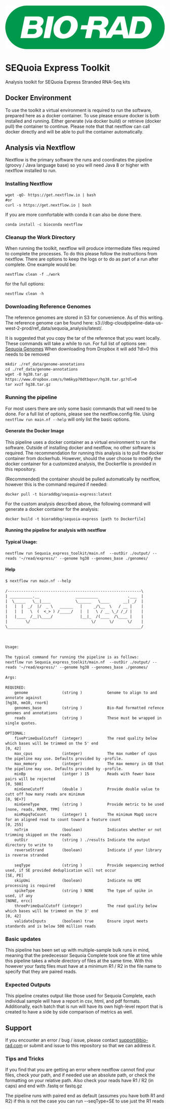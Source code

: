 ![Bio-Rad Laboratories](src/vendor-logo.png?raw=true "Title")

# SEQuoia Express Toolkit
Analysis toolkit for SEQuoia Express Stranded RNA-Seq kits 

## Docker Environment
To use the toolkit a virtual environment is required to run the software, prepared here as a docker container. To use please ensure docker is both installed and running. Either generate (via docker build) or retrieve (docker pull) the container to continue. Please note that that nextflow can call docker directly and will be able to pull the container automatically.

## Analysis via Nextflow
Nextflow is the primary software the runs and coordinates the pipeline (groovy / Java language base) so you will need Java 8 or higher with nextflow installed to run.

### Installing Nextflow 
```
wget -qO- https://get.nextflow.io | bash
#or
curl -s https://get.nextflow.io | bash
```
If you are more comfortable with conda it can also be done there. 
```
conda install -c bioconda nextflow
```

### Cleanup the Work Directory
When running the toolkit, nextflow will produce intermediate files required to complete the processes. To do this please follow the instructions from nextflow. There are options to keep the logs or to do as part of a run after complete. 
One example would be:
```
nextflow clean -f ./work

```
for the full options:
```
nextflow clean -h 
```


### Downloading Reference Genomes
The reference genomes are stored in S3 for convenience. As of this writing. The reference genome can be found here: s3://dbg-cloudpipeline-data-us-west-2-prod/ref\_data/sequoia\_analysis/latest/.

It is suggested that you copy the tar of the reference that you want locally. These commands will take a while to run.
For full list of options see: [Sequoia Genomes](https://www.dropbox.com/sh/kqy6kt9qewqsmbl/AABSjlIs87-cWMLdLPd8eDOja?dl=0) 
When downloading from Dropbox it will add ?dl=0 this needs to be removed 
```
mkdir ./ref_data/genome-annotations
cd ./ref_data/genome-annotations
wget -O hg38.tar.gz https://www.dropbox.com/s/hm6kyp70dtbqovr/hg38.tar.gz?dl=0
tar xvzf hg38.tar.gz
```

### Running the pipeline 
For most users there are only some basic commands that will need to be done. For a full list of options, please see the nextflow.config file. Using `nextflow run main.nf --help` will only list the basic options. 

#### Generate the Docker Image
This pipeline uses a docker container as a virtual environment to run the software. Outside of installing docker and nextflow, no other software is required. The recommendation for running this analysis is to pull the docker container from dockerhub. However, should the user choose to modify the docker container for a customized analysis, the Dockerfile is provided in this repository. 

(Recommended) the container should be pulled automatically by nextflow, however this is the command required if needed: 

```
docker pull -t bioraddbg/sequoia-express:latest
```

For the custom analysis described above, the following command will generate a docker container for the analysis:

```
docker build -t bioraddbg/sequoia-express [path to Dockerfile]
```

#### Running the pipeline for analysis with nextflow 

#### Typical Usage:

```
nextflow run Sequoia_express_toolkit/main.nf  --outDir ./output/ --reads '~/read/express/' --genome hg38 --genomes_base ./genomes/
```
#### Help
```
$ nextflow run main.nf --help

/-----------------------------------------------------------\ 
| __________.__                __________             .___  |
|  \_____   \__|____           \______   \____      __| _/  |
|   |  |  _/  |/  _ \   ______   |     _/\__  \   / __ |    |
|   |  |   \  (  <_> ) /_____/   |  |   \ / __ \_/ /_/ |    |
|   |____  /__|\____/            |__|_  /(____  /\____ |    |
|        \/                           \/      \/      \/    |
\___________________________________________________________/



Usage:

The typical command for running the pipeline is as follows:
nextflow run Sequoia_express_toolkit/main.nf  --outDir ./output/ --reads '~/read/express/' --genome hg38 --genomes_base ./genomes/

Args:

REQUIRED:
    genome               (string )           Genome to align to and annotate against                                                                 [hg38, mm10, rnor6]       
    genomes_base         (string )           Bio-Rad formatted refence genomes and annotations                                                                                 
    reads                (string )           These must be wrapped in single quotes.                           

OPTIONAL:
    fivePrimeQualCutoff  (integer)           The read quality below which bases will be trimmed on the 5' end        		                     [0, 42]                   
    max_cpus             (integer)           The max number of cpus the pipeline may use. Defaults provided by -profile.                                                       
    max_memory           (integer)           The max memory in GB that the pipeline may use. Defaults provided by -profile.                                                    
    minBp                (intger ) 15        Reads with fewer base pairs will be rejected                                                            [0, 500]                  
    minGeneCutoff        (double )           Provide double value to cutt off how many reads are minimum                                             [0, 9E+7]                 
    minGeneType          (string )           Provide metric to be used                                                                               [none, reads, RPKM, TPM]  
    minMapqToCount       (integer) 1         The minimum MapQ socre for an aligned read to count toward a feature count                              [0, 255]                  
    noTrim               (boolean)           Indicates whether or not trimming skipped on the reads                                                                            
    outDir               (string ) ./results Indicate the output directory to write to                                                                                         
    reverseStrand        (boolean)           Indicate if your library is reverse stranded                            
                                                          
    seqType              (string )           Provide sequencing method used, if SE provided deduplication will not occur                             [SE, PE]                  
    skipUmi              (boolean)           Indicate no UMI processing is required                                                        
    spikeType            (string ) NONE      The type of spike in used, if any                                                                       [NONE, ercc]              
    threePrimeQualCutoff (integer)           The read quality below which bases will be trimmed on the 3' end                                        [0, 42]                   
    validateInputs       (boolean) true      Ensure input meets standards and is below 500 million reads
```


### Basic updates
This pipeline has been set up with multiple-sample bulk runs in mind, meaning that the predecessor Sequoia Complete took one file at time while this pipeline takes a whole directory of files at the same time. 
With this however your fastq files must have at a minimum R1 / R2 in the file name to specify that they are paired reads.

### Expected Outputs
This pipeline creates output like those used for Sequoia Complete, each individual sample will have a report in csv, html, and pdf formats. Additionally, each batch that is run will have its own high-level report that is created to have a side by side comparison of metrics as well.

## Support
If you encounter an error / bug / issue, please contact support@bio-rad.com or submit and issue to this repository so that we can address it.

### Tips and Tricks
If you find that you are getting an error where nextflow cannot find your files, check your path, and if needed use an absolute path, or check the formatting on your relative path. Also check your reads have R1 / R2 (in caps) and end with .fastq or fastq.gz

The pipeline runs with paired end as default (assumes you have both R1 and R2) if this is not the case you can run --seqType=SE to use just the R1 reads 
